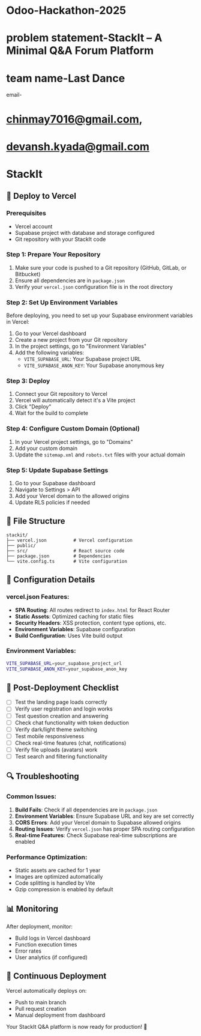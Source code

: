 # Odoo-Hackathon-2025


# problem statement-StackIt – A Minimal Q&A Forum Platform
# team name-Last Dance
email-
# chinmay7016@gmail.com,
# devansh.kyada@gmail.com

# StackIt

## 🚀 Deploy to Vercel

### Prerequisites
- Vercel account
- Supabase project with database and storage configured
- Git repository with your StackIt code

### Step 1: Prepare Your Repository
1. Make sure your code is pushed to a Git repository (GitHub, GitLab, or Bitbucket)
2. Ensure all dependencies are in `package.json`
3. Verify your `vercel.json` configuration file is in the root directory

### Step 2: Set Up Environment Variables
Before deploying, you need to set up your Supabase environment variables in Vercel:

1. Go to your Vercel dashboard
2. Create a new project from your Git repository
3. In the project settings, go to "Environment Variables"
4. Add the following variables:
   - `VITE_SUPABASE_URL`: Your Supabase project URL
   - `VITE_SUPABASE_ANON_KEY`: Your Supabase anonymous key

### Step 3: Deploy
1. Connect your Git repository to Vercel
2. Vercel will automatically detect it's a Vite project
3. Click "Deploy"
4. Wait for the build to complete

### Step 4: Configure Custom Domain (Optional)
1. In your Vercel project settings, go to "Domains"
2. Add your custom domain
3. Update the `sitemap.xml` and `robots.txt` files with your actual domain

### Step 5: Update Supabase Settings
1. Go to your Supabase dashboard
2. Navigate to Settings > API
3. Add your Vercel domain to the allowed origins
4. Update RLS policies if needed

## 📁 File Structure
```
stackit/
├── vercel.json          # Vercel configuration
├── public/
├── src/                 # React source code
├── package.json         # Dependencies
└── vite.config.ts       # Vite configuration
```

## 🔧 Configuration Details

### vercel.json Features:
- **SPA Routing**: All routes redirect to `index.html` for React Router
- **Static Assets**: Optimized caching for static files
- **Security Headers**: XSS protection, content type options, etc.
- **Environment Variables**: Supabase configuration
- **Build Configuration**: Uses Vite build output

### Environment Variables:
```bash
VITE_SUPABASE_URL=your_supabase_project_url
VITE_SUPABASE_ANON_KEY=your_supabase_anon_key
```

## 🚀 Post-Deployment Checklist

- [ ] Test the landing page loads correctly
- [ ] Verify user registration and login works
- [ ] Test question creation and answering
- [ ] Check chat functionality with token deduction
- [ ] Verify dark/light theme switching
- [ ] Test mobile responsiveness
- [ ] Check real-time features (chat, notifications)
- [ ] Verify file uploads (avatars) work
- [ ] Test search and filtering functionality

## 🔍 Troubleshooting

### Common Issues:

1. **Build Fails**: Check if all dependencies are in `package.json`
2. **Environment Variables**: Ensure Supabase URL and key are set correctly
3. **CORS Errors**: Add your Vercel domain to Supabase allowed origins
4. **Routing Issues**: Verify `vercel.json` has proper SPA routing configuration
5. **Real-time Features**: Check Supabase real-time subscriptions are enabled

### Performance Optimization:
- Static assets are cached for 1 year
- Images are optimized automatically
- Code splitting is handled by Vite
- Gzip compression is enabled by default

## 📊 Monitoring

After deployment, monitor:
- Build logs in Vercel dashboard
- Function execution times
- Error rates
- User analytics (if configured)

## 🔄 Continuous Deployment

Vercel automatically deploys on:
- Push to main branch
- Pull request creation
- Manual deployment from dashboard

Your StackIt Q&A platform is now ready for production! 🎉
